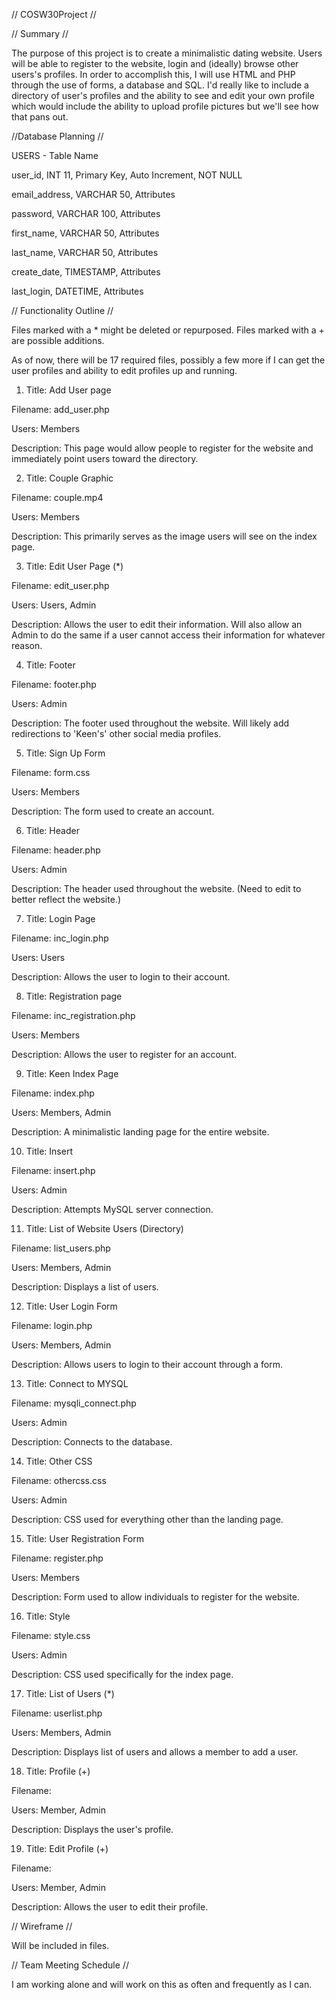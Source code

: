 // COSW30Project //


// Summary //

The purpose of this project is to create a minimalistic dating website. Users will be able to register to the website, login and (ideally) browse other users's profiles. In order to accomplish this, I will use HTML and PHP through the use of forms, a database and SQL. I'd really like to include a directory of user's profiles and the ability to see and edit your own profile which would include the ability to upload profile pictures but we'll see how that pans out.

//Database Planning //

USERS - Table Name

user_id, INT 11, Primary Key, Auto Increment, NOT NULL

email_address, VARCHAR 50, Attributes

password, VARCHAR 100, Attributes
  
first_name, VARCHAR 50, Attributes
  
last_name, VARCHAR 50, Attributes
  
create_date, TIMESTAMP, Attributes
  
last_login, DATETIME, Attributes

// Functionality Outline //

Files marked with a * might be deleted or repurposed. Files marked with a + are possible additions.

As of now, there will be 17 required files, possibly a few more if I can get the user profiles and ability to edit profiles up and running.

1. Title: Add User page

Filename: add_user.php

Users: Members

Description: This page would allow people to register for the website and immediately point users toward the directory. 

2. Title: Couple Graphic

Filename: couple.mp4

Users: Members

Description: This primarily serves as the image users will see on the index page.

3. Title: Edit User Page (*)

Filename: edit_user.php

Users: Users, Admin

Description: Allows the user to edit their information. Will also allow an Admin to do the same if a user cannot access their information for whatever reason. 

4. Title: Footer

Filename: footer.php

Users: Admin

Description: The footer used throughout the website. Will likely add redirections to 'Keen's' other social media profiles.

5. Title: Sign Up Form

Filename: form.css

Users: Members

Description: The form used to create an account.

6. Title: Header

Filename: header.php

Users: Admin

Description: The header used throughout the website. (Need to edit to better reflect the website.)

7. Title: Login Page

Filename: inc_login.php

Users: Users

Description: Allows the user to login to their account.

8. Title:  Registration page

Filename: inc_registration.php

Users: Members

Description: Allows the user to register for an account.

9. Title: Keen Index Page

Filename: index.php

Users: Members, Admin

Description: A minimalistic landing page for the entire website.

10. Title: Insert

Filename: insert.php

Users: Admin

Description: Attempts MySQL server connection.

11. Title: List of Website Users (Directory)

Filename: list_users.php

Users: Members, Admin

Description: Displays a list of users.

12. Title: User Login Form

Filename: login.php

Users: Members, Admin

Description: Allows users to login to their account through a form.

13. Title: Connect to MYSQL

Filename: mysqli_connect.php

Users: Admin

Description: Connects to the database.

14. Title: Other CSS

Filename: othercss.css

Users: Admin

Description: CSS used for everything other than the landing page.

15. Title: User Registration Form

Filename: register.php

Users: Members

Description: Form used to allow individuals to register for the website. 

16. Title: Style

Filename: style.css

Users: Admin

Description: CSS used specifically for the index page.

17. Title: List of Users (*)

Filename: userlist.php

Users: Members, Admin

Description: Displays list of users and allows a member to add a user.

18. Title: Profile (+)

Filename: 

Users: Member, Admin

Description: Displays the user's profile.

19. Title: Edit Profile (+)

Filename: 

Users: Member, Admin

Description: Allows the user to edit their profile.

// Wireframe //

Will be included in files.

// Team Meeting Schedule //

I am working alone and will work on this as often and frequently as I can.
